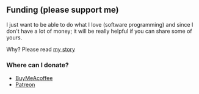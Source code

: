## Funding (please support me)

I just want to be able to do what I love (software programming) and since I don't have a lot of money; it will be really helpful if you can share some of yours.

Why? Please read [my story](my_story.md)

### Where can I donate?
- [BuyMeAcoffee](https://www.buymeacoffee.com/JoakimCh)
- [Patreon](https://www.patreon.com/jlc_software)
